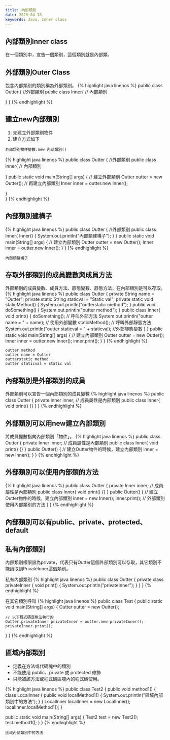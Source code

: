 ```yaml
---
title: 內部類別
date: 2025-04-18
keywords: Java, Inner class
---
```

## 內部類別Inner class
在一個類別中，宣告一個類別，這個類別就是內部類。

## 外部類別Outer Class
包含內部類別的類別稱為外部類別。
{% highlight java linenos %}
public class Outter { //外部類別
  public class Inner{ // 內部類別
    
  }
}
{% endhighlight %}

## 建立new內部類別
1. 先建立外部類別物件
2. 建立方式如下
```
外部類別物件變數.new 內部類別()
```

{% highlight java linenos %}
public class Outter { //外部類別
  public class Inner{ // 內部類別
    
  }
  public static void main(String[] args) {
    // 建立外部類別
    Outter outter = new Outter();
    // 再建立內部類別
    Inner inner = outter.new Inner();

  }  
}
{% endhighlight %}

## 內部類別建構子
{% highlight java linenos %}
public class Outter { //外部類別
  public class Inner{
    Inner() {
      System.out.println("內部類建構子");
    }
  }
  public static void main(String[] args) {
    // 建立內部類別
    Outter outter = new Outter();
    Inner inner = outter.new Inner();
  }
}
{% endhighlight %}
```
內部類建構子
```

## 存取外部類別的成員變數與成員方法
外部類別的成員變數、成員方法、靜態變數、靜態方法，在內部類別是可以存取。
{% highlight java linenos %}
public class Outter {
  private String name = "Outter";
  private static String staticval = "Static val";
  private static void staticMethod() {
    System.out.println("outterstatic method");
  }
  public void doSomething() {
    System.out.println("outter method");
  }
  public class Inner{
    void print() {
      doSomething(); // 呼叫外部方法
      System.out.println("outter name = " + name); // 使用外部變數
      staticMethod(); // 呼叫外部靜態方法
      System.out.println("outter staticval = " + staticval); //外部靜態變數
    }
  }
  public static void main(String[] args) {
    // 建立內部類別
    Outter outter = new Outter();
    Inner inner = outter.new Inner();
    inner.print();
  }
}
{% endhighlight %}
```
outter method
outter name = Outter
outterstatic method
outter staticval = Static val
```

## 內部類別是外部類別的成員
外部類別可以宣告一個內部類別的成員變數
{% highlight java linenos %}
public class Outter {
  private Inner inner; // 成員屬性是內部類別
  public class Inner{
    void print() {}
  }
}
{% endhighlight %}

## 外部類別可以用new建立內部類別
將成員變數指向內部類別「物件」。
{% highlight java linenos %}
public class Outter {
  private Inner inner; // 成員屬性是內部類別
  public class Inner{
    void print() {}
  }
  public Outter() {
    // 建立Outter物件的時候，建立內部類別
    inner = new Inner();
  }
}
{% endhighlight %}

## 外部類別可以使用內部類的方法
{% highlight java linenos %}
public class Outter {
  private Inner inner; // 成員屬性是內部類別
  public class Inner{
    void print() {}
  }
  public Outter() {
    // 建立Outter物件的時候，建立內部類別
    inner = new Inner();
    inner.print(); // 外部類別使用內部類別的方法
  }
}
{% endhighlight %}

## 內部類別可以有public、private、protected、default

## 私有內部類別
內部類別權限設為private，代表只有Outter這個外部類別可以存取，其它類別不能讀取到PrivateInner這個類別。

私有內部類別
{% highlight java linenos %}
public class Outter {
  private class privateInner {
    void print() {
      System.out.println("privateInner");
    }
  }
}
{% endhighlight %}

在其它類別呼叫
{% highlight java linenos %}
public class Test {
  public static void main(String[] args) {
    Outter outter = new Outter();

    // 以下程式碼是無法執行的
    Outter.privateInner privateInner = outter.new privateInner();
    privateInner.print();
  }
}
{% endhighlight %}

## 區域內部類別
- 定義在方法或代碼塊中的類別
- 不能使用 public、private 或 protected 修飾
- 只能被該方法或程式碼區塊內的程式碼使用。

{% highlight java linenos %}
public class Test2 {
  public void method1() {
    class LocalInner {
      public void localMethod1() {
        System.out.println("區域內部類別中的方法");
      }
    }
    LocalInner localInner = new LocalInner();
    localInner.localMethod1();
  }

  public static void main(String[] args) {
    Test2 test = new Test2();
    test.method1();
  }
}
{% endhighlight %}
```
區域內部類別中的方法
```






